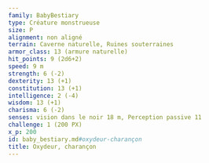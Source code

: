 ```yaml
---
family: BabyBestiary
type: Créature monstrueuse
size: P
alignment: non aligné
terrain: Caverne naturelle, Ruines souterraines
armor_class: 13 (armure naturelle)
hit_points: 9 (2d6+2)
speed: 9 m
strength: 6 (-2)
dexterity: 13 (+1)
constitution: 13 (+1)
intelligence: 2 (-4)
wisdom: 13 (+1)
charisma: 6 (-2)
senses: vision dans le noir 18 m, Perception passive 11
challenge: 1 (200 PX)
x_p: 200
id: baby_bestiary.md#oxydeur-charançon
title: Oxydeur, charançon
---
```


